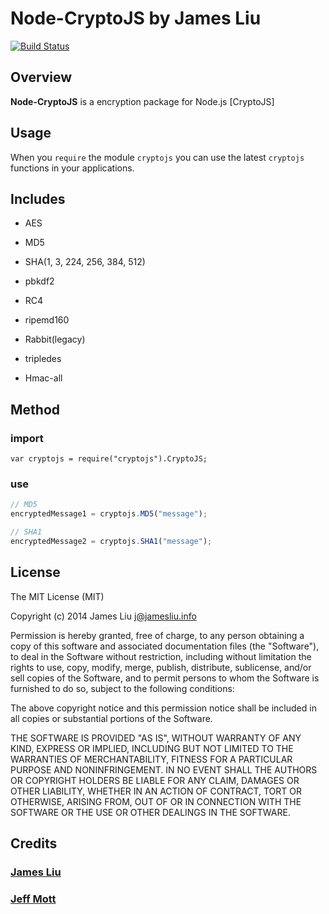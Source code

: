 Node-CryptoJS by James Liu
======

[![Build Status](https://travis-ci.org/jamesliu96/cryptojs.png)](https://travis-ci.org/jamesliu96/cryptojs)

Overview
------

**Node-CryptoJS** is a encryption package for Node.js
[CryptoJS]

Usage
------

When you `require` the module `cryptojs` you can use the latest `cryptojs` functions in your applications.

Includes
------

- AES

- MD5

- SHA(1, 3, 224, 256, 384, 512)

- pbkdf2

- RC4

- ripemd160

- Rabbit(legacy)

- tripledes

- Hmac-all

## Method

### import

```
var cryptojs = require("cryptojs").CryptoJS;
```

### use

```Javascript
// MD5
encryptedMessage1 = cryptojs.MD5("message");

// SHA1
encryptedMessage2 = cryptojs.SHA1("message");
```

License
------

The MIT License (MIT)

Copyright (c) 2014 James Liu <j@jamesliu.info>

Permission is hereby granted, free of charge, to any person obtaining a copy of
this software and associated documentation files (the "Software"), to deal in
the Software without restriction, including without limitation the rights to
use, copy, modify, merge, publish, distribute, sublicense, and/or sell copies of
the Software, and to permit persons to whom the Software is furnished to do so,
subject to the following conditions:

The above copyright notice and this permission notice shall be included in all
copies or substantial portions of the Software.

THE SOFTWARE IS PROVIDED "AS IS", WITHOUT WARRANTY OF ANY KIND, EXPRESS OR
IMPLIED, INCLUDING BUT NOT LIMITED TO THE WARRANTIES OF MERCHANTABILITY, FITNESS
FOR A PARTICULAR PURPOSE AND NONINFRINGEMENT. IN NO EVENT SHALL THE AUTHORS OR
COPYRIGHT HOLDERS BE LIABLE FOR ANY CLAIM, DAMAGES OR OTHER LIABILITY, WHETHER
IN AN ACTION OF CONTRACT, TORT OR OTHERWISE, ARISING FROM, OUT OF OR IN
CONNECTION WITH THE SOFTWARE OR THE USE OR OTHER DEALINGS IN THE SOFTWARE.

Credits
------

### [James Liu](http://jamesliu.info/)

### [Jeff Mott](https://code.google.com/p/crypto-js/)
